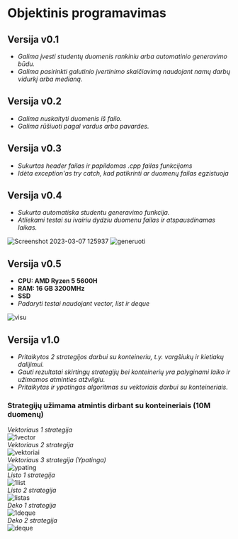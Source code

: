 # Objektinis programavimas

## Versija v0.1
- *Galima įvesti studentų duomenis rankiniu arba automatinio generavimo būdu.*
- *Galima pasirinkti galutinio įvertinimo skaičiavimą naudojant namų darbų vidurkį arba medianą.*

## Versija v0.2
- *Galima nuskaityti duomenis iš failo.*
- *Galima rūšiuoti pagal vardus arba pavardes.*

## Versija v0.3
- *Sukurtas header failas ir papildomas .cpp failas funkcijoms*
- *Idėta exception'as try catch, kad patikrinti ar duomenų failas egzistuoja*

## Versija v0.4
- *Sukurta automatiska studentu generavimo funkcija.*
- *Atliekami testai su ivairiu dydziu duomenu failas ir atspausdinamas laikas.*

![Screenshot 2023-03-07 125937](https://user-images.githubusercontent.com/126052244/223404430-c17f33c4-d53b-4f4b-a06b-4faf1e95caf9.png)
![generuoti](https://user-images.githubusercontent.com/126052244/223408390-56ce35d4-ae84-40bb-951c-298a19008fd6.png)

## Versija v0.5

- **CPU: AMD Ryzen 5 5600H**
- **RAM: 16 GB 3200MHz**
- **SSD**
- *Padaryti testai naudojant vector, list ir deque*

![visu](https://user-images.githubusercontent.com/126052244/227478476-e76bb386-7fc0-4e1a-977b-3d4673571138.png)

## Versija v1.0
- *Pritaikytos 2 strategijos darbui su konteineriu, t.y. vargšiukų ir kietiakų dalijimui.*
- *Gauti rezultatai skirtingų strategijų bei konteinerių yra palyginami laiko ir užimamos atminties atžvilgiu.*
- *Pritaikytas ir ypatingas algoritmas su vektoriais darbui su konteineriais.*

### Strategijų užimama atmintis dirbant su konteineriais (10M duomenų)
*Vektoriaus 1 strategija*<br>
![1vector](https://user-images.githubusercontent.com/126052244/232061888-54f08355-6aed-4678-b898-cca61b678ee4.png)
<br>*Vektoriaus 2 strategija*<br>
![vektoriai](https://user-images.githubusercontent.com/126052244/232062209-f7ac9e13-b589-444a-a334-603c9c805961.png)
<br>*Vektoriaus 3 strategija (Ypatinga)*<br>
![ypating](https://user-images.githubusercontent.com/126052244/232062584-6e402c3f-b20e-4a22-8af3-e7060bcd92f4.png)
<br>*Listo 1 strategija*<br>
![1list](https://user-images.githubusercontent.com/126052244/232061970-57e2ad8c-8400-4678-b28a-4b745aaa7460.png)
<br>*Listo 2 strategija*<br>
![listas](https://user-images.githubusercontent.com/126052244/232062241-85ebfe6f-83ca-4e92-83f6-4515cd0441a1.png)
<br>*Deko 1 strategija*<br>
![1deque](https://user-images.githubusercontent.com/126052244/232061991-580e6d55-f5d6-4484-a1f9-5942c989f24f.png)
<br>*Deko 2 strategija*<br>
![deque](https://user-images.githubusercontent.com/126052244/232062284-9bc071cc-86e1-49dd-bea7-7ff014977fe0.png)



